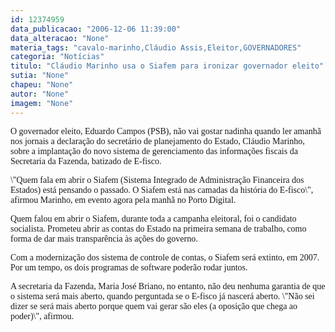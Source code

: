 ```yaml
---
id: 12374959
data_publicacao: "2006-12-06 11:39:00"
data_alteracao: "None"
materia_tags: "cavalo-marinho,Cláudio Assis,Eleitor,GOVERNADORES"
categoria: "Notícias"
titulo: "Cláudio Marinho usa o Siafem para ironizar governador eleito"
sutia: "None"
chapeu: "None"
autor: "None"
imagem: "None"
---
```

<p><P><FONT face=Verdana>O governador eleito, Eduardo Campos (PSB), não vai gostar nadinha quando ler amanhã nos jornais a declaração do secretário de planejamento do Estado, Cláudio Marinho, sobre a implantação do novo sistema de gerenciamento das informações fiscais da Secretaria da Fazenda, batizado de E-fisco.</FONT></P></p>
<p><P><FONT face=Verdana>\"Quem fala em abrir o Siafem (Sistema Integrado de Administração Financeira dos Estados) está pensando o passado. O Siafem está nas camadas da história do E-fisco\", afirmou Marinho, em evento agora pela manhã no Porto Digital.</FONT></P></p>
<p><P><FONT face=Verdana>Quem falou em abrir o Siafem, durante toda a campanha eleitoral, foi o candidato socialista. Prometeu abrir as contas do Estado na primeira semana de trabalho, como forma de dar mais transparência às ações do governo.</FONT></P></p>
<p><P><FONT face=Verdana>Com a modernização dos sistema de controle de contas, o Siafem será extinto, em 2007. Por um tempo, os dois programas de software poderão rodar juntos.</FONT></P></p>
<p><P><FONT face=Verdana>A secretaria da Fazenda, Maria José Briano, no entanto, não deu nenhuma garantia de que o sistema será mais aberto, quando perguntada se o E-fisco já nascerá aberto. \"Não sei dizer se será mais aberto porque quem vai gerar são eles (a oposição que chega ao poder)\", afirmou.</FONT></P> </p>
